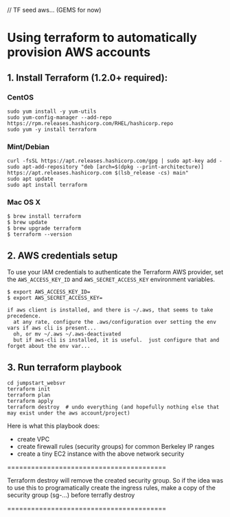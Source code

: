 // TF seed aws... (GEMS for now)

# Using terraform to automatically provision AWS accounts

## 1. Install Terraform (1.2.0+ required):

### CentOS
```
sudo yum install -y yum-utils
sudo yum-config-manager --add-repo https://rpm.releases.hashicorp.com/RHEL/hashicorp.repo
sudo yum -y install terraform
```


### Mint/Debian
```
curl -fsSL https://apt.releases.hashicorp.com/gpg | sudo apt-key add -
sudo apt-add-repository "deb [arch=$(dpkg --print-architecture)] https://apt.releases.hashicorp.com $(lsb_release -cs) main"
sudo apt update
sudo apt install terraform
```

### Mac OS X
```
$ brew install terraform
$ brew update
$ brew upgrade terraform
$ terraform --version
```

## 2. AWS credentials setup
To use your IAM credentials to authenticate the Terraform AWS provider, set the `AWS_ACCESS_KEY_ID` and `AWS_SECRET_ACCESS_KEY` environment variables.
```
$ export AWS_ACCESS_KEY_ID=
$ export AWS_SECRET_ACCESS_KEY=

if aws client is installed, and there is ~/.aws, that seems to take precedence.  
  at any rate, configure the .aws/configuration over setting the env vars if aws cli is present... 
  oh, or mv ~/.aws ~/.aws-deactivated
  but if aws-cli is installed, it is useful.  just configure that and forget about the env var...

```



## 3.  Run terraform playbook 
```
cd jumpstart_websvr
terraform init
terraform plan
terraform apply
terraform destroy  # undo everything (and hopefully nothing else that may exist under the aws account/project)
```

Here is what this playbook does:

- create VPC
- create firewall rules (security groups) for common Berkeley IP ranges
- create a tiny EC2 instance with the above network security 


========================================


Terraform destroy will remove the created security group.
So if the idea was to use this to programatically create the ingress rules,
make a copy of the security group (sg-...) before terrafly destroy



========================================
